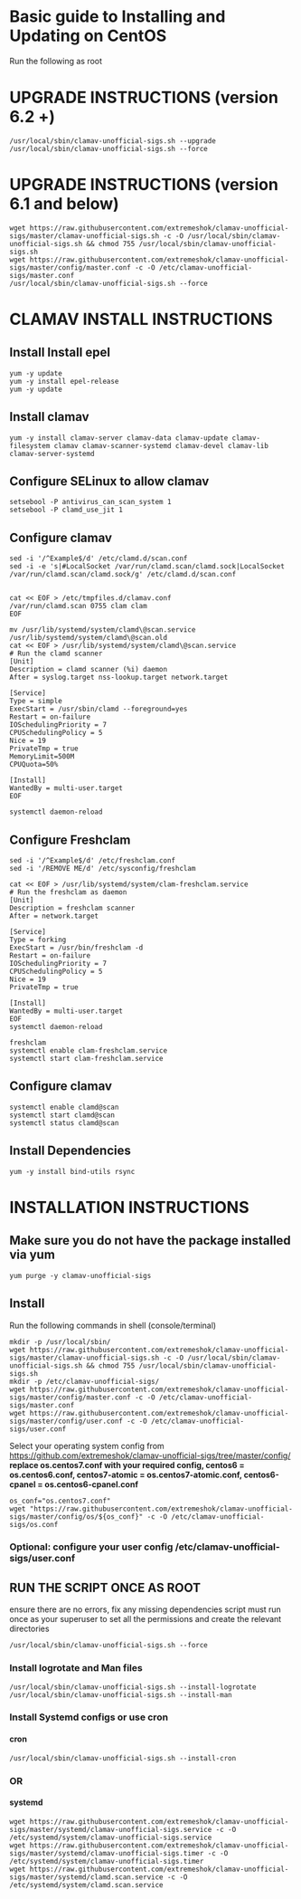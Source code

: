 # Basic guide to Installing and Updating on CentOS
Run the following as root

# UPGRADE INSTRUCTIONS (version 6.2 +)
```
/usr/local/sbin/clamav-unofficial-sigs.sh --upgrade
/usr/local/sbin/clamav-unofficial-sigs.sh --force
```

# UPGRADE INSTRUCTIONS (version 6.1 and below)
```
wget https://raw.githubusercontent.com/extremeshok/clamav-unofficial-sigs/master/clamav-unofficial-sigs.sh -c -O /usr/local/sbin/clamav-unofficial-sigs.sh && chmod 755 /usr/local/sbin/clamav-unofficial-sigs.sh
wget https://raw.githubusercontent.com/extremeshok/clamav-unofficial-sigs/master/config/master.conf -c -O /etc/clamav-unofficial-sigs/master.conf
/usr/local/sbin/clamav-unofficial-sigs.sh --force
```

# CLAMAV INSTALL INSTRUCTIONS

## Install Install epel
```
yum -y update
yum -y install epel-release
yum -y update
```

## Install clamav
```
yum -y install clamav-server clamav-data clamav-update clamav-filesystem clamav clamav-scanner-systemd clamav-devel clamav-lib clamav-server-systemd
```

## Configure SELinux to allow clamav
```
setsebool -P antivirus_can_scan_system 1
setsebool -P clamd_use_jit 1
```

## Configure clamav
```
sed -i '/^Example$/d' /etc/clamd.d/scan.conf
sed -i -e 's|#LocalSocket /var/run/clamd.scan/clamd.sock|LocalSocket /var/run/clamd.scan/clamd.sock/g' /etc/clamd.d/scan.conf


cat << EOF > /etc/tmpfiles.d/clamav.conf
/var/run/clamd.scan 0755 clam clam
EOF

mv /usr/lib/systemd/system/clamd\@scan.service /usr/lib/systemd/system/clamd\@scan.old
cat << EOF > /usr/lib/systemd/system/clamd\@scan.service
# Run the clamd scanner
[Unit]
Description = clamd scanner (%i) daemon
After = syslog.target nss-lookup.target network.target

[Service]
Type = simple
ExecStart = /usr/sbin/clamd --foreground=yes
Restart = on-failure
IOSchedulingPriority = 7
CPUSchedulingPolicy = 5
Nice = 19
PrivateTmp = true
MemoryLimit=500M
CPUQuota=50%

[Install]
WantedBy = multi-user.target
EOF

systemctl daemon-reload

```

## Configure Freshclam
```
sed -i '/^Example$/d' /etc/freshclam.conf
sed -i '/REMOVE ME/d' /etc/sysconfig/freshclam

cat << EOF > /usr/lib/systemd/system/clam-freshclam.service
# Run the freshclam as daemon
[Unit]
Description = freshclam scanner
After = network.target

[Service]
Type = forking
ExecStart = /usr/bin/freshclam -d
Restart = on-failure
IOSchedulingPriority = 7
CPUSchedulingPolicy = 5
Nice = 19
PrivateTmp = true

[Install]
WantedBy = multi-user.target
EOF
systemctl daemon-reload

freshclam
systemctl enable clam-freshclam.service
systemctl start clam-freshclam.service

```

## Configure clamav
```
systemctl enable clamd@scan
systemctl start clamd@scan
systemctl status clamd@scan
```

## Install Dependencies
```
yum -y install bind-utils rsync
```
# INSTALLATION INSTRUCTIONS

## Make sure you do not have the package installed via yum
```
yum purge -y clamav-unofficial-sigs
```

## Install
Run the following commands in shell (console/terminal)
```
mkdir -p /usr/local/sbin/
wget https://raw.githubusercontent.com/extremeshok/clamav-unofficial-sigs/master/clamav-unofficial-sigs.sh -c -O /usr/local/sbin/clamav-unofficial-sigs.sh && chmod 755 /usr/local/sbin/clamav-unofficial-sigs.sh
mkdir -p /etc/clamav-unofficial-sigs/
wget https://raw.githubusercontent.com/extremeshok/clamav-unofficial-sigs/master/config/master.conf -c -O /etc/clamav-unofficial-sigs/master.conf
wget https://raw.githubusercontent.com/extremeshok/clamav-unofficial-sigs/master/config/user.conf -c -O /etc/clamav-unofficial-sigs/user.conf
```
Select your operating system config from https://github.com/extremeshok/clamav-unofficial-sigs/tree/master/config/
**replace os.centos7.conf with your required config, centos6 = os.centos6.conf, centos7-atomic = os.centos7-atomic.conf, centos6-cpanel = os.centos6-cpanel.conf**
```
os_conf="os.centos7.conf"
wget "https://raw.githubusercontent.com/extremeshok/clamav-unofficial-sigs/master/config/os/${os_conf}" -c -O /etc/clamav-unofficial-sigs/os.conf
```

### Optional: configure your user config /etc/clamav-unofficial-sigs/user.conf

## RUN THE SCRIPT ONCE AS ROOT
ensure there are no errors, fix any missing dependencies
script must run once as your superuser to set all the permissions and create the relevant directories
```
/usr/local/sbin/clamav-unofficial-sigs.sh --force
```

### Install logrotate and Man files
```
/usr/local/sbin/clamav-unofficial-sigs.sh --install-logrotate
/usr/local/sbin/clamav-unofficial-sigs.sh --install-man
```

### Install Systemd configs or use cron
#### cron
```
/usr/local/sbin/clamav-unofficial-sigs.sh --install-cron
```
### OR
#### systemd
```
wget https://raw.githubusercontent.com/extremeshok/clamav-unofficial-sigs/master/systemd/clamav-unofficial-sigs.service -c -O /etc/systemd/system/clamav-unofficial-sigs.service
wget https://raw.githubusercontent.com/extremeshok/clamav-unofficial-sigs/master/systemd/clamav-unofficial-sigs.timer -c -O /etc/systemd/system/clamav-unofficial-sigs.timer
wget https://raw.githubusercontent.com/extremeshok/clamav-unofficial-sigs/master/systemd/clamd.scan.service -c -O /etc/systemd/system/clamd.scan.service
```
